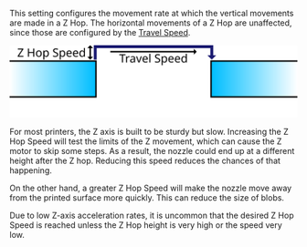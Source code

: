This setting configures the movement rate at which the vertical movements are made in a Z Hop. The horizontal movements of a Z Hop are unaffected, since those are configured by the [Travel Speed](speed_travel).

![The vertical movement is made at the Z Hop Speed](images/speed_z_hop.svg)

For most printers, the Z axis is built to be sturdy but slow. Increasing the Z Hop Speed will test the limits of the Z movement, which can cause the Z motor to skip some steps. As a result, the nozzle could end up at a different height after the Z hop. Reducing this speed reduces the chances of that happening.

On the other hand, a greater Z Hop Speed will make the nozzle move away from the printed surface more quickly. This can reduce the size of blobs.

Due to low Z-axis acceleration rates, it is uncommon that the desired Z Hop Speed is reached unless the Z Hop height is very high or the speed very low.